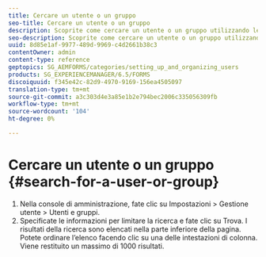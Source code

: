 ```yaml
---
title: Cercare un utente o un gruppo
seo-title: Cercare un utente o un gruppo
description: Scoprite come cercare un utente o un gruppo utilizzando le impostazioni Gestione utente nella console di amministrazione.
seo-description: Scoprite come cercare un utente o un gruppo utilizzando le impostazioni Gestione utente nella console di amministrazione.
uuid: 8d85e1af-9977-489d-9969-c4d2661b38c3
contentOwner: admin
content-type: reference
geptopics: SG_AEMFORMS/categories/setting_up_and_organizing_users
products: SG_EXPERIENCEMANAGER/6.5/FORMS
discoiquuid: f345e42c-82d9-4970-9169-156ea4505097
translation-type: tm+mt
source-git-commit: a3c303d4e3a85e1b2e794bec2006c335056309fb
workflow-type: tm+mt
source-wordcount: '104'
ht-degree: 0%

---
```



# Cercare un utente o un gruppo {#search-for-a-user-or-group}

1. Nella console di amministrazione, fate clic su Impostazioni > Gestione utente > Utenti e gruppi.
1. Specificate le informazioni per limitare la ricerca e fate clic su Trova. I risultati della ricerca sono elencati nella parte inferiore della pagina. Potete ordinare l’elenco facendo clic su una delle intestazioni di colonna. Viene restituito un massimo di 1000 risultati.

